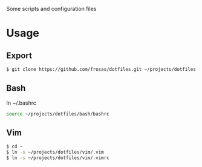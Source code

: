 Some scripts and configuration files

# Usage

## Export

```bash
$ git clone https://github.com/frosas/dotfiles.git ~/projects/dotfiles
```

## Bash

In ~/.bashrc

```bash
source ~/projects/dotfiles/bash/bashrc
```

## Vim

```bash
$ cd ~
$ ln -s ~/projects/dotfiles/vim/.vim
$ ln -s ~/projects/dotfiles/vim/.vimrc
```
